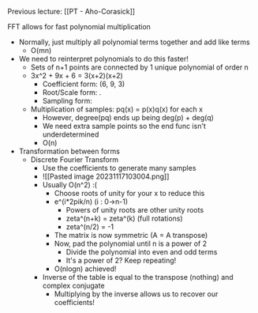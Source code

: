 Previous lecture: [[PT - Aho-Corasick]]


FFT allows for fast polynomial multiplication
- Normally, just multiply all polynomial terms together and add like terms
	- O(mn)
- We need to reinterpret polynomials to do this faster!
	- Sets of n+1 points are connected by 1 unique polynomial of order n
	- 3x^2 + 9x + 6 = 3(x+2)(x+2)
		- Coefficient form: (6, 9, 3)
		- Root/Scale form: .
		- Sampling form:
	- Multiplication of samples: pq(x) = p(x)q(x) for each x
		- However, degree(pq) ends up being deg(p) + deg(q)
		- We need extra sample points so the end func isn't underdetermined
		- O(n)
- Transformation between forms
	- Discrete Fourier Transform
		- Use the coefficients to generate many samples
		- ![[Pasted image 20231117103004.png]]
		- Usually O(n^2) :(
			- Choose roots of unity for your x to reduce this
			- e^(i\*2pik/n) (i : 0->n-1)
				- Powers of unity roots are other unity roots
				- zeta^(n+k) = zeta^(k) (full rotations)
				- zeta^(n/2) = -1
			- The matrix is now symmetric (A = A transpose)
			- Now, pad the polynomial until n is a power of 2
				- Divide the polynomial into even and odd terms
				- It's a power of 2? Keep repeating!
			- O(nlogn) achieved!
		- Inverse of the table is equal to the transpose (nothing) and complex conjugate
			- Multiplying by the inverse allows us to recover our coefficients!